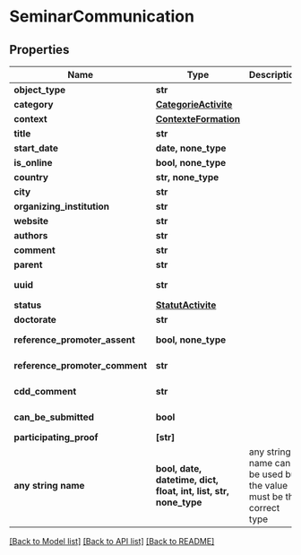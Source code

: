 # SeminarCommunication


## Properties
Name | Type | Description | Notes
------------ | ------------- | ------------- | -------------
**object_type** | **str** |  | 
**category** | [**CategorieActivite**](CategorieActivite.md) |  | 
**context** | [**ContexteFormation**](ContexteFormation.md) |  | 
**title** | **str** |  | 
**start_date** | **date, none_type** |  | 
**is_online** | **bool, none_type** |  | 
**country** | **str, none_type** |  | 
**city** | **str** |  | 
**organizing_institution** | **str** |  | 
**website** | **str** |  | 
**authors** | **str** |  | 
**comment** | **str** |  | 
**parent** | **str** |  | 
**uuid** | **str** |  | [optional] [readonly] 
**status** | [**StatutActivite**](StatutActivite.md) |  | [optional] 
**doctorate** | **str** |  | [optional] 
**reference_promoter_assent** | **bool, none_type** |  | [optional] [readonly] 
**reference_promoter_comment** | **str** |  | [optional] [readonly] 
**cdd_comment** | **str** |  | [optional] [readonly] 
**can_be_submitted** | **bool** |  | [optional] [readonly] 
**participating_proof** | **[str]** |  | [optional] 
**any string name** | **bool, date, datetime, dict, float, int, list, str, none_type** | any string name can be used but the value must be the correct type | [optional]

[[Back to Model list]](../README.md#documentation-for-models) [[Back to API list]](../README.md#documentation-for-api-endpoints) [[Back to README]](../README.md)


